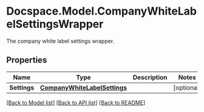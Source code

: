 # Docspace.Model.CompanyWhiteLabelSettingsWrapper
The company white label settings wrapper.

## Properties

Name | Type | Description | Notes
------------ | ------------- | ------------- | -------------
**Settings** | [**CompanyWhiteLabelSettings**](CompanyWhiteLabelSettings.md) |  | [optional] 

[[Back to Model list]](../README.md#documentation-for-models) [[Back to API list]](../README.md#documentation-for-api-endpoints) [[Back to README]](../README.md)

